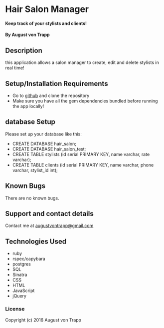 # Hair Salon Manager

#### Keep track of your stylists and clients!

#### By August von Trapp

## Description

this application allows a salon manager to create, edit and delete stylists in real time!

## Setup/Installation Requirements

* Go to [github](https://github.com/augustinevt/hair_salon) and clone the repository
* Make sure you have all the gem dependencies bundled before running the app locally!

## database Setup
Please set up your database like this:
* CREATE DATABASE hair_salon;
* CREATE DATABASE hair_salon_test;
* CREATE TABLE stylists (id serial PRIMARY KEY, name varchar, rate varchar);
* CREATE TABLE clients (id serial PRIMARY KEY, name varchar, phone varchar, stylist_id int);

## Known Bugs

There are no known bugs.

## Support and contact details

Contact me at augustvontrapp@gmail.com

## Technologies Used

* ruby
* rspec/capybara
* postgres
* SQL
* Sinatra
* CSS
* HTML
* JavaScript
* jQuery

### License

Copyright (c) 2016 August von Trapp
